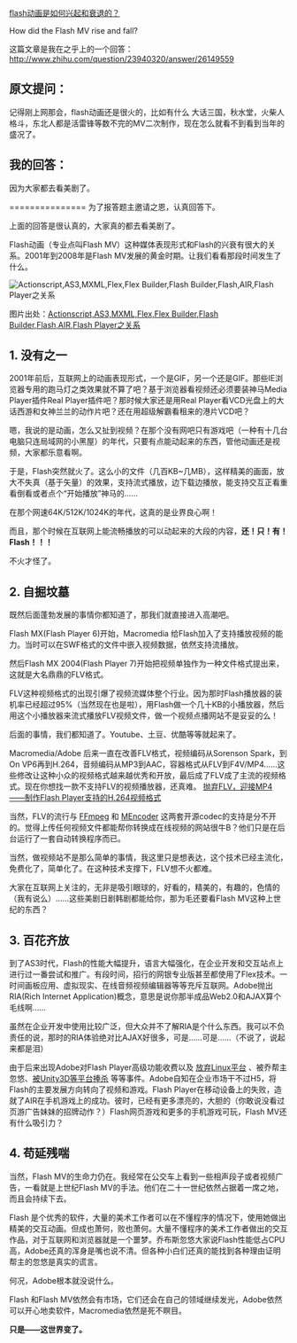 [flash动画是如何兴起和衰退的？](http://zengrong.net/post/2112.htm)

How did the Flash MV rise and fall?

这篇文章是我在之乎上的一个回答：<http://www.zhihu.com/question/23940320/answer/26149559>

## 原文提问：

记得刚上网那会，flash动画还是很火的，比如有什么 大话三国，秋水堂，火柴人格斗，东北人都是活雷锋等数不完的MV二次制作，现在怎么就看不到看到当年的盛况了。

## 我的回答：

因为大家都去看美剧了。<!--more-->

=============== 为了报答题主邀请之恩，认真回答下。

上面的回答是很认真的，大家真的都去看美剧了。

Flash动画（专业点叫Flash MV）这种媒体表现形式和Flash的兴衰有很大的关系。2001年到2008年是Flash MV发展的黄金时期。让我们看看那段时间发生了什么。

![Actionscript,AS3,MXML,Flex,Flex Builder,Flash Builder,Flash,AIR,Flash Player之关系][11]

图片出处：[Actionscript,AS3,MXML,Flex,Flex Builder,Flash Builder,Flash,AIR,Flash Player之关系][1]

## 1. 没有之一

2001年前后，互联网上的动画表现形式，一个是GIF，另一个还是GIF。那些IE浏览器专用的跑马灯之类效果就不算了吧？基于浏览器看视频还必须要装神马Media Player插件Real Player插件吧？那时候大家还是用Real Player看VCD光盘上的大话西游和女神兰兰的动作片吧？还在用超级解霸看租来的港片VCD吧？

嗯，我说的是动画，怎么又扯到视频？在那个没有网吧只有游戏吧（一种有十几台电脑只连局域网的小黑屋）的年代，只要有点能动起来的东西，管他动画还是视频，大家都乐意看啊。

于是，Flash突然就火了。这么小的文件（几百KB~几MB），这样精美的画面，放大不失真（基于矢量）的效果，支持流式播放，边下载边播放，能支持交互正看重看倒看或者点个“开始播放”神马的……

在那个网速64K/512K/1024K的年代，这真的是业界良心啊！

而且，那个时候在互联网上能流畅播放的可以动起来的大段的内容，**还！只！有！Flash！！！**

不火才怪了。

## 2. 自掘坟墓

既然后面蓬勃发展的事情你都知道了，那我们就直接进入高潮吧。

Flash MX(Flash Player 6)开始，Macromedia 给Flash加入了支持播放视频的能力。当时可以在SWF格式的文件中嵌入视频数据，依然支持流播放。

然后Flash MX 2004(Flash Player 7)开始把视频单独作为一种文件格式提出来，这就是大名鼎鼎的FLV格式。

FLV这种视频格式的出现引爆了视频流媒体整个行业。因为那时Flash播放器的装机率已经超过95%（当然现在也是啦），用Flash做一个几十KB的小播放器，然后用这个小播放器来流式播放FLV视频文件，做一个视频点播网站不是妥妥的么！

后面的事情，我们都知道了。Youtube、土豆、优酷等等就起来了。

Macromedia/Adobe 后来一直在改善FLV格式，视频编码从Sorenson Spark，到On VP6再到H.264，音频编码从MP3到AAC，容器格式从FLV到F4V/MP4……这些修改让这种小众的视频格式越来越优秀和开放，最后成了FLV成了主流的视频格式。现在你想找一款不支持FLV的视频播放器，还真难。 [抛弃FLV，迎接MP4——制作Flash Player支持的H.264视频格式][2]

当然，FLV的流行与 [FFmpeg][3] 和 [MEncoder][4] 这两套开源codec的支持是分不开的。觉得上传任何视频文件都能帮你转换成在线视频的网站很牛B？他们只是在后台运行了一套自动转换程序而已。

当然，做视频站不是那么简单的事情，我这里只是想表达，这个技术已经主流化，免费化了，简单化了。在这种技术支撑下，FLV想不火都难。

大家在互联网上关注的，无非是吸引眼球的，好看的，精美的，有趣的，色情的（我有说么）……这些美剧日剧韩剧都能给你，那为毛还要看Flash MV这种上世纪的东西？

## 3. 百花齐放

到了AS3时代，Flash的性能大幅提升，语言大幅强化，在企业开发和交互站点上进行过一番尝试和推广。有段时间，招行的网银专业版甚至都使用了Flex技术。一时间画板应用、虚拟现实、在线音频视频编辑器等等充斥互联网。Adobe抛出RIA(Rich Internet Application)概念，意思是说你那半成品Web2.0和AJAX算个毛线啊……

虽然在企业开发中使用比较广泛，但大众并不了解RIA是个什么东西。我可以不负责任的说，那时的RIA体验绝对比AJAX好很多，可是……可是……（不说了，说起来都是泪）

由于后来出现Adobe对Flash Player高级功能收费以及 [放弃Linux平台][5] 、被乔帮主忽悠、[被Unity3D等平台捧杀][6] 等等事件。Adobe自知在企业市场干不过H5，将Flash的主要发展方向转向了视频和游戏。Flash Player在移动设备上的失败，造就了AIR在手机游戏上的成功。彼时，已经有更多漂亮的，大胆的（你敢说没看过页游广告妹妹的招牌动作？）Flash网页游戏和更多的手机游戏可玩，Flash MV还有什么吸引力？

## 4. 苟延残喘

当然，Flash MV的生命力仍在。我经常在公交车上看到一些相声段子或者视频广告，一看就是上世纪Flash MV的手法。他们在二十一世纪依然占据着一席之地，而且会持续下去。

Flash 是个优秀的软件，大量的美术工作者可以在不懂程序的情况下，使用她做出精美的交互动画。但成也萧何，败也萧何。大量不懂程序的美术工作者做出的交互作品，对于互联网和浏览器就是一个噩梦。乔布斯忽悠大家说Flash性能低占CPU高，Adobe还真的浑身是嘴也说不清。但各种小白们还真的能找到各种理由证明帮主的忽悠是真实的谎言。

何况，Adobe根本就没说什么。

Flash 和Flash MV依然会有市场，它们还会在自己的领域继续发光，Adobe依然可以开心地卖软件，Macromedia依然是死不瞑目。

**只是——这世界变了。**


[1]: http://zengrong.net/post/1295.htm
[2]: http://zengrong.net/post/393.htm
[3]: http://en.wikipedia.org/wiki/Ffmpeg
[4]: http://en.wikipedia.org/wiki/MEncoder
[5]: http://zengrong.net/post/1349.htm
[6]: http://zengrong.net/post/1843.htm

[11]: http://zengrong.net/wp-content/uploads/2011/04/flash_history.png
